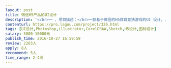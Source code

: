 ```yaml
---                
layout: post       
title: 微信H5产品的UI设计           
description: '</br>一 、项目描述：</br>一款基于微信的H5体育竞猜游戏的UI 设计, 产品现已上线（关注公众号：kujingtiyu 里面有游戏接口），公众号里有详细的介绍。 现需要升级UI。 </br></br>二 、可参考的风格和调性 ：</br>clutchpoint （app 版） </br>goat (app版) </br>draftking （app版) </br></br>三、人员要求</br>1. 能分辨出是有质感，美感的设计</br>2.良好的沟通能力和契约精神 </br>3. 精通需要设计出有质感产品的技术</br>'     
contenturl: https://pro.lagou.com/project/326.html      
tags: [UI设计,Photoshop,illustrator,CorelDRAW,Sketch,H5设计,图标设计]            
salary: 5000-10000元          
publish_time: 2016-10-27 16:59:59         
review: 2263人                   
apply: 8人                   
recommend: 5人                   
time_range: 2-4周              
---                 
```

